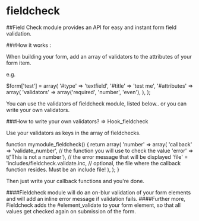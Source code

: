 fieldcheck
==========

##Field Check module provides an API for easy and instant form field validation.

###How it works :

When building your form, add an array of validators to the attributes of your form item.

e.g.   

$form['test'] = array(
    '#type' => 'textfield',
    '#title' => 'test me',
    '#attributes' => array(
      'validators' => array('required', 'number', 'even'),
    ),
);

You can use the validators of fieldcheck module, listed below.. or you can write your own validators.

###How to write your own validators? => Hook_fieldcheck

Use your validators as keys in the array of fieldchecks.

function mymodule_fieldcheck() {
  return array(
    'number' => array(
      'callback' => 'validate_number',    // the function you will use to check the value
      'error' => t('This is not a number'), // the error message that will be displayed
      'file' = 'includes/fieldcheck.validate.inc, // optional, the file where the callback function resides. Must be an include file!
    ),
  );
}

Then just write your callback functions and you're done.

####Fieldcheck module will do an on-blur validation of your form elements and will add an inline error message if validation fails. 
####Further more, Fieldcheck adds the #element_validate to your form element, so that all values get checked again on submission of the form.